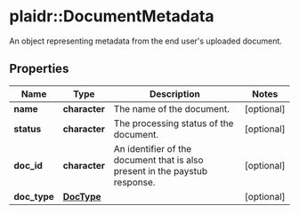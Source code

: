 # plaidr::DocumentMetadata

An object representing metadata from the end user's uploaded document.

## Properties
Name | Type | Description | Notes
------------ | ------------- | ------------- | -------------
**name** | **character** | The name of the document. | [optional] 
**status** | **character** | The processing status of the document. | [optional] 
**doc_id** | **character** | An identifier of the document that is also present in the paystub response. | [optional] 
**doc_type** | [**DocType**](DocType.md) |  | [optional] 


